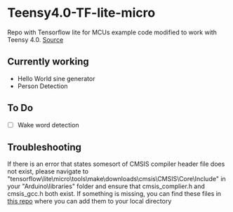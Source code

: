 # Teensy4.0-TF-lite-micro
Repo with Tensorflow lite for MCUs example code modified to work with Teensy 4.0. [Source](https://github.com/tensorflow/tensorflow/tree/master/tensorflow/lite/micro/examples)

## Currently working
* Hello World sine generator
* Person Detection

## To Do
- [ ] Wake word detection

## Troubleshooting 
If there is an error that states somesort of CMSIS compiler header file does not exist, please navigate to "tensorflow\lite\micro\tools\make\downloads\cmsis\CMSIS\Core\Include"
in your "Arduino\libraries" folder and ensure that cmsis_complier.h and cmsis_gcc.h both exist. If something is missing, you can find these files in [this repo](https://github.com/ARM-software/CMSIS_5/tree/develop/CMSIS/Core/Include) where you can add them to your local directory
